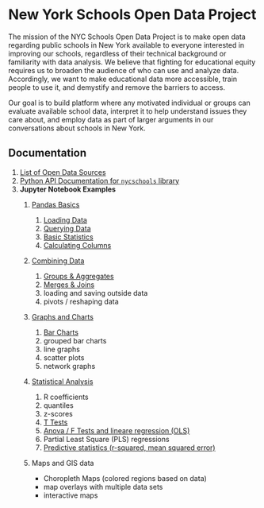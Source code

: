 New York Schools Open Data Project
==================================

The mission of the NYC Schools Open Data Project is to make open data regarding public schools in New York available to everyone interested in improving our schools, regardless of their technical background or familiarity with data analysis. We believe that fighting for educational equity requires us to broaden the audience of who can use and analyze data. Accordingly, we want to make educational data more accessible, train people to use it, and demystify and remove the barriers to access.

Our goal is to build platform where any motivated individual or groups can evaluate available school data, interpret it to help understand issues they care about, and employ data as part of larger arguments in our conversations about schools in New York.

Documentation
-------------
1. [List of Open Data Sources](data-sources.md)
2. [Python API Documentation for `nycschools` library](api/nycschools/index.html)
3. **Jupyter Notebook Examples**
   1. [Pandas Basics](https://github.com/adelphi-ed-tech/nycschools/tree/main/nb/01-Basics)
      1. [Loading Data](https://github.com/adelphi-ed-tech/nycschools/blob/main/nb/01-Basics/01-loading-data.ipynb)
      2. [Querying Data](https://github.com/adelphi-ed-tech/nycschools/blob/main/nb/01-Basics/02-querying-data.ipynb)
      3. [Basic Statistics](https://github.com/adelphi-ed-tech/nycschools/blob/main/nb/01-Basics/03-basic-stats.ipynb)
      4. [Calculating Columns](https://github.com/adelphi-ed-tech/nycschools/blob/nb/01-Basics/04-calculating-columns.ipynb)
   2. [Combining Data](https://github.com/adelphi-ed-tech/nycschools/tree/nb/02-Combining-Data)
      1. [Groups & Aggregates](https://github.com/adelphi-ed-tech/nycschools/blob/nb/02-Combining-Data/01-group-and-agg.ipynb)
      2. [Merges & Joins](https://github.com/adelphi-ed-tech/nycschools/blob/nb/02-Combining-Data/02-merge-and-join.ipynb)
      3. loading and saving outside data
      4. pivots / reshaping data
   3. [Graphs and Charts](https://github.com/adelphi-ed-tech/nycschools/tree/main/nb/03-Graphs-and-Charts)
      1. [Bar Charts](https://github.com/adelphi-ed-tech/nycschools/blob/main/nb/03-Graphs-and-Charts/01-basic-bar-charts.ipynb)
      2. grouped bar charts
      3. line graphs
      4. scatter plots
      5. network graphs
   4. [Statistical Analysis](https://github.com/adelphi-ed-tech/nycschools/tree/main/nb/04-Statistics)
      1. R coefficients
      2. quantiles
      3. z-scores
      4. [T Tests](https://github.com/adelphi-ed-tech/nycschools/blob/main/nb/04-Statistics/04-t_tests.ipynb)
      5. [Anova / F Tests and lineare regression (OLS)](https://github.com/adelphi-ed-tech/nycschools/blob/main/nb/04-Statistics/05-anova-ols.ipynb)
      6. Partial Least Square (PLS) regressions
      7. [Predictive statistics (r-squared, mean squared error)](https://github.com/adelphi-ed-tech/nycschools/blob/main/nb/04-Statistics/08-predictive-stats.ipynb)

   5. Maps and GIS data
      - Choropleth Maps (colored regions based on data)
      - map overlays with multiple data sets
      - interactive maps
